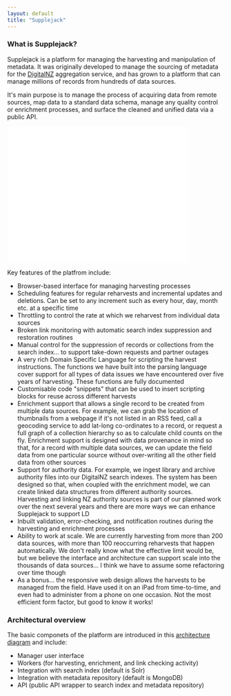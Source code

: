 ```yaml
---
layout: default
title: "Supplejack"
---
```


### What is Supplejack?

Supplejack is a platform for managing the harvesting and manipulation of metadata. It was originally developed to manage the sourcing of metadata for the [DigitalNZ](http://www.digitalnz.org/) aggregation service, and has grown to a platform that can manage millions of records from hundreds of data sources.

It's main purpose is to manage the process of acquiring data from remote sources, map data to a standard data schema, manage any quality control or enrichment processes, and surface the cleaned and unified data via a public API.

<iframe width="420" height="315" src="//www.youtube.com/embed/MLUURxcfcLc" frameborder="0" allowfullscreen></iframe>

Key features of the platfrom include:

* Browser-based interface for managing harvesting processes
* Scheduling features for regular reharvests and incremental updates and deletions. Can be set to any increment such as every hour, day, month etc. at a specific time
* Throttling to control the rate at which we reharvest from individual data sources
* Broken link monitoring with automatic search index suppression and restoration routines
* Manual control for the suppression of records or collections from the search index… to support take-down requests and partner outages
* A very rich Domain Specific Language for scripting the harvest instructions. The functions we have built into the parsing language cover support for all types of data issues we have encountered over five years of harvesting. These functions are fully documented
* Customisable code "snippets" that can be used to insert scripting blocks for reuse across different harvests
* Enrichment support that allows a single record to be created from multiple data sources. For example, we can grab the location of thumbnails from a webpage if it's not listed in an RSS feed, call a geocoding service to add lat-long co-ordinates to a record, or request a full graph of a collection hierarchy so as to calculate child counts on the fly. Enrichment support is designed with data provenance in mind so that, for a record with multiple data sources, we can update the field data from one particular source without over-writing all the other field data from other sources
* Support for authority data. For example, we ingest library and archive authority files into our DigitalNZ search indexes. The system has been designed so that, when coupled with the enrichment model, we can create linked data structures from different authority sources. Harvesting and linking NZ authority sources is part of our planned work over the next several years and there are more ways we can enhance Supplejack to support LD
* Inbuilt validation, error-checking, and notification routines during the harvesting and enrichment processes
* Ability to work at scale. We are currently harvesting from more than 200 data sources, with more than 100 reoccurring reharvests that happen automatically. We don't really know what the effective limit would be, but we believe the interface and architecture can support scale into the thousands of data sources… I think we have to assume some refactoring over time though
* As a bonus… the responsive web design allows the harvests to be managed from the field. Have used it on an iPad from time-to-time, and even had to administer from a phone on one occasion. Not the most efficient form factor, but good to know it works!



### Architectural overview

The basic componets of the platform are introduced in this [architecture diagram](https://drive.google.com/file/d/0B63EYVIeMWSfc0R5empaYWxSaHM/edit?usp=sharing) and include:

* Manager user interface
* Workers (for harvesting, enrichment, and link checking activity)
* Integration with search index (default is Solr) 
* Integration with metadata repository (default is MongoDB)
* API (public API wrapper to search index and metadata repository)
